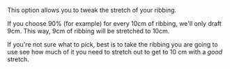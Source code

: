 
This option allows you to tweak the stretch of your ribbing.

If you choose 90% (for example) for every 10cm of ribbing, we'll only draft 9cm.
This way, 9cm of ribbing will be stretched to 10cm.

<Note>

If you're not sure what to pick, best is to take the ribbing you are going to use see how much of it 
you need to stretch out to get to 10 cm with a *good* stretch.

</Note>
